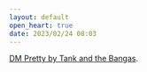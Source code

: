 ```yaml
---
layout: default
open_heart: true
date: 2023/02/24 08:03
---
```


[DM Pretty by Tank and the Bangas](https://youtu.be/eUVBwRMslFs).

